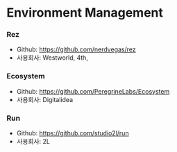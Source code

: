 # Environment Management

### Rez
- Github: https://github.com/nerdvegas/rez
- 사용회사: Westworld, 4th,

### Ecosystem
- Github: https://github.com/PeregrineLabs/Ecosystem
- 사용회사: Digitalidea

### Run
- Github: https://github.com/studio2l/run
- 사용회사: 2L